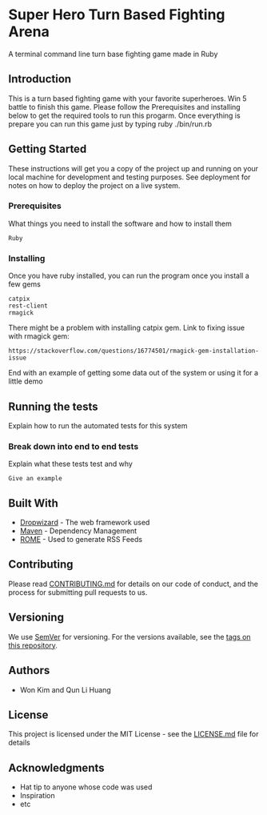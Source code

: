# Super Hero Turn Based Fighting Arena

A terminal command line turn base fighting game made in Ruby

## Introduction

This is a turn based fighting game with your favorite superheroes. Win 5 battle to finish this game.
Please follow the Prerequisites and installing below to get the required tools to run this progarm.
Once everything is prepare you can run this game just by typing ruby ./bin/run.rb


## Getting Started

These instructions will get you a copy of the project up and running on your local machine for development and testing purposes. See deployment for notes on how to deploy the project on a live system.

### Prerequisites

What things you need to install the software and how to install them

```
Ruby
```

### Installing

Once you have ruby installed, you can run the program once you install a few gems

```
catpix
rest-client
rmagick
```

There might be a problem with installing catpix gem. Link to fixing issue with rmagick gem:
```
https://stackoverflow.com/questions/16774501/rmagick-gem-installation-issue
```

End with an example of getting some data out of the system or using it for a little demo

## Running the tests

Explain how to run the automated tests for this system

### Break down into end to end tests

Explain what these tests test and why

```
Give an example
```

## Built With

* [Dropwizard](http://www.dropwizard.io/1.0.2/docs/) - The web framework used
* [Maven](https://maven.apache.org/) - Dependency Management
* [ROME](https://rometools.github.io/rome/) - Used to generate RSS Feeds

## Contributing

Please read [CONTRIBUTING.md](https://gist.github.com/PurpleBooth/b24679402957c63ec426) for details on our code of conduct, and the process for submitting pull requests to us.

## Versioning

We use [SemVer](http://semver.org/) for versioning. For the versions available, see the [tags on this repository](https://github.com/your/project/tags).

## Authors

* Won Kim and Qun Li Huang

## License

This project is licensed under the MIT License - see the [LICENSE.md](LICENSE.md) file for details

## Acknowledgments

* Hat tip to anyone whose code was used
* Inspiration
* etc
